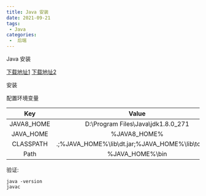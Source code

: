 ```yaml
---
title: Java 安装
date: 2021-09-21
tags:
 - Java
categories:
 -  后端
---
```


Java 安装

[下载地址1](https://www.oracle.com/java/technologies/javase-downloads.html)
[下载地址2](https://www.java.com/zh-CN)

安装

配置环境变量

|Key|Value|
|:---:|:---:|
|JAVA8_HOME|D:\Program Files\Java\jdk1.8.0_271|
|JAVA_HOME|%JAVA8_HOME%|
|CLASSPATH|.;%JAVA_HOME%\lib\dt.jar;%JAVA_HOME%\lib\tools.jar|
|Path|%JAVA_HOME%\bin|

验证:

```
java -version
javac
```
